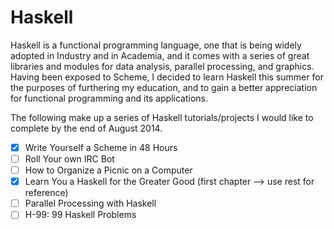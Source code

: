 Haskell
=======

Haskell is a functional programming language, one that is being widely adopted in Industry and in Academia, and it comes with a series of great libraries and modules for data analysis, parallel processing, and graphics. Having been exposed to Scheme, I decided to learn Haskell this summer for the purposes of furthering my education, and to gain a better appreciation for functional programming and its applications.

The following make up a series of Haskell tutorials/projects I would like to complete by the end of August 2014.


- [x] Write Yourself a Scheme in 48 Hours
- [ ] Roll Your own IRC Bot
- [ ] How to Organize a Picnic on a Computer
- [x] Learn You a Haskell for the Greater Good (first chapter --> use rest for reference)
- [ ] Parallel Processing with Haskell
- [ ] H-99: 99 Haskell Problems
